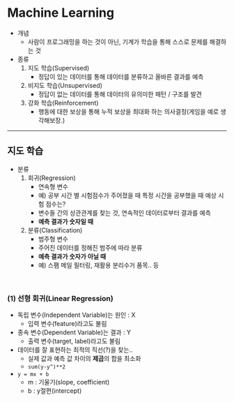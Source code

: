 # Machine Learning

* 개념
  * 사람이 프로그래밍을 하는 것이 아닌, 기계가 학습을 통해 스스로 문제를 해결하는 것
* 종류 
  1. 지도 학습(Supervised)
     * 정답이 있는 데이터를 통해 데이터를 분류하고 올바른 결과를 예측
  2. 비지도 학습(Unsupervised)
     * 정답이 없는 데이터를 통해 데이터의 유의미한 패턴 / 구조를 발견
  3. 강화 학습(Reinforcement)
     * 행동에 대한 보상을 통해 누적 보상을 최대화 하는 의사결정(게임을 예로 생각해보장.)



---

## 지도 학습

* 분류
  1. 회귀(Regression)
     * 연속형 변수
     * 예) 공부 시간 별 시험점수가 주어졌을 때 특정 시간을 공부했을 때 예상 시험 점수는?
     * 변수들 간의 상관관계를 찾는 것, 연속적인 데이터로부터 결과를 예측
     * **예측 결과가 숫자일 때**
  2. 분류(Classification)
     * 범주형 변수
     * 주어진 데이터를 정해진 범주에 따라 분류
     * **예측 결과가 숫자가 아닐 때**
     * 예) 스팸 메일 필터링, 재활용 분리수거 품목.. 등



<br>



### (1) 선형 회귀(Linear Regression)

* 독립 변수(Independent Variable)는 원인 : X
  * 입력 변수(feature)라고도 불림
* 종속 변수(Dependent Variable)는 결과 : Y
  * 출력 변수(target, label)라고도 불림
* 데이터를 잘 표현하는 최적의 직선(?)을 찾는..
  * 실제 값과 예측 값 차이의 **제곱**의 합을 최소화
  * `sum(y-y^)**2`
* `y = mx + b`
  * m : 기울기(slope, coefficient)
  * b : y절편(intercept)

